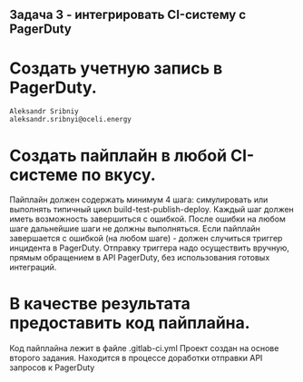 ## Задача 3 - интегрировать CI-систему с PagerDuty
# Создать учетную запись в PagerDuty.
```
Aleksandr Sribniy
aleksandr.sribnyi@oceli.energy
```
# Создать пайплайн в любой CI-системе по вкусу.
Пайплайн должен содержать минимум 4 шага: симулировать или выполнять типичный цикл build-test-publish-deploy.
Каждый шаг должен иметь возможность завершиться с ошибкой.
После ошибки на любом шаге дальнейшие шаги не должны выполняться.
Если пайплайн завершается с ошибкой (на любом шаге) - должен случиться триггер инцидента в PagerDuty.
Отправку триггера надо осуществить вручную, прямым обращением в API PagerDuty, без использования готовых интеграций.
# В качестве результата предоставить код пайплайна.
Код пайплайна лежит в файле .gitlab-ci.yml
Проект создан на основе второго задания.
Находится в процессе доработки отправки API запросов к PagerDuty


